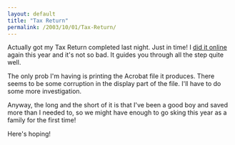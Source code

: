 ```yaml
---
layout: default
title: "Tax Return"
permalink: /2003/10/01/Tax-Return/
---
```


<P>Actually got my Tax Return completed last night. Just in time! I <A class="" href="http://www.inlandrevenue.gov.uk/" target=_blank>did it online</A> again this year and it's not so bad. It guides you through all the step quite well. </P>
<P>The only prob I'm having is printing the Acrobat file it produces. There seems to be some corruption in the display part of the file. I'll have to do some more investigation.</P>
<P>Anyway, the long and the short of it is that I've been a good boy and saved more than I needed to, so we might have enough to go sking this year as a family for the first time!</P>
<P>Here's hoping!</P>